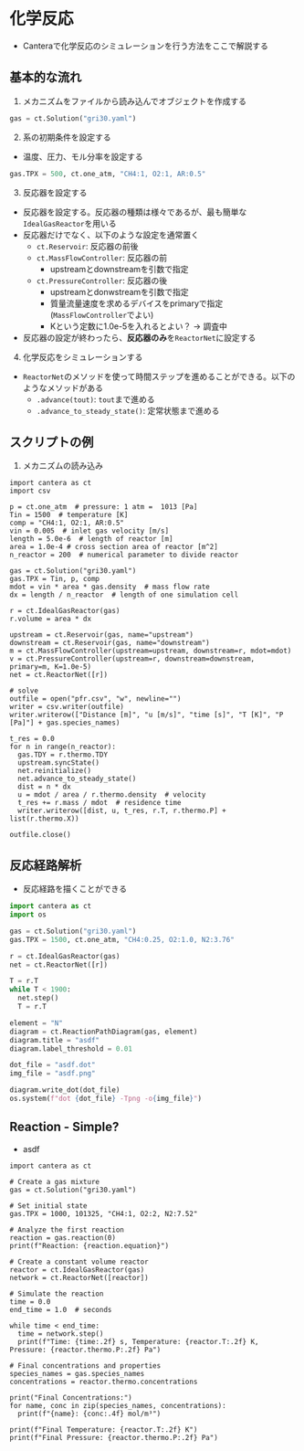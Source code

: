 # 化学反応
* Canteraで化学反応のシミュレーションを行う方法をここで解説する

## 基本的な流れ
1. メカニズムをファイルから読み込んでオブジェクトを作成する
```python
gas = ct.Solution("gri30.yaml")
```

2. 系の初期条件を設定する
* 温度、圧力、モル分率を設定する
```python
gas.TPX = 500, ct.one_atm, "CH4:1, O2:1, AR:0.5"
```

3. 反応器を設定する
* 反応器を設定する。反応器の種類は様々であるが、最も簡単な`IdealGasReactor`を用いる
* 反応器だけでなく、以下のような設定を通常置く
  + `ct.Reservoir`: 反応器の前後
  + `ct.MassFlowController`: 反応器の前
    + upstreamとdownstreamを引数で指定
  + `ct.PressureController`: 反応器の後
    + upstreamとdonwstreamを引数で指定
    + 質量流量速度を求めるデバイスをprimaryで指定(`MassFlowController`でよい)
    + Kという定数に1.0e-5を入れるとよい？ -> 調査中
* 反応器の設定が終わったら、**反応器のみ**を`ReactorNet`に設定する

4. 化学反応をシミュレーションする
* `ReactorNet`のメソッドを使って時間ステップを進めることができる。以下のようなメソッドがある
  + `.advance(tout)`: `tout`まで進める
  + `.advance_to_steady_state()`: 定常状態まで進める

## スクリプトの例
1. メカニズムの読み込み

```python{cmd}
import cantera as ct
import csv

p = ct.one_atm  # pressure: 1 atm =  1013 [Pa]
Tin = 1500  # temperature [K]
comp = "CH4:1, O2:1, AR:0.5"
vin = 0.005  # inlet gas velocity [m/s]
length = 5.0e-6  # length of reactor [m]
area = 1.0e-4 # cross section area of reactor [m^2]
n_reactor = 200  # numerical parameter to divide reactor

gas = ct.Solution("gri30.yaml")
gas.TPX = Tin, p, comp
mdot = vin * area * gas.density  # mass flow rate
dx = length / n_reactor  # length of one simulation cell

r = ct.IdealGasReactor(gas)
r.volume = area * dx

upstream = ct.Reservoir(gas, name="upstream")
downstream = ct.Reservoir(gas, name="downstream")
m = ct.MassFlowController(upstream=upstream, downstream=r, mdot=mdot)
v = ct.PressureController(upstream=r, downstream=downstream, primary=m, K=1.0e-5)
net = ct.ReactorNet([r])

# solve
outfile = open("pfr.csv", "w", newline="")
writer = csv.writer(outfile)
writer.writerow(["Distance [m]", "u [m/s]", "time [s]", "T [K]", "P [Pa]"] + gas.species_names)

t_res = 0.0
for n in range(n_reactor):
  gas.TDY = r.thermo.TDY
  upstream.syncState()
  net.reinitialize()
  net.advance_to_steady_state()
  dist = n * dx
  u = mdot / area / r.thermo.density  # velocity
  t_res += r.mass / mdot  # residence time
  writer.writerow([dist, u, t_res, r.T, r.thermo.P] + list(r.thermo.X))

outfile.close()
```

## 反応経路解析
* 反応経路を描くことができる

```python
import cantera as ct
import os

gas = ct.Solution("gri30.yaml")
gas.TPX = 1500, ct.one_atm, "CH4:0.25, O2:1.0, N2:3.76"

r = ct.IdealGasReactor(gas)
net = ct.ReactorNet([r])

T = r.T
while T < 1900:
  net.step()
  T = r.T

element = "N"
diagram = ct.ReactionPathDiagram(gas, element)
diagram.title = "asdf"
diagram.label_threshold = 0.01

dot_file = "asdf.dot"
img_file = "asdf.png"

diagram.write_dot(dot_file)
os.system(f"dot {dot_file} -Tpng -o{img_file}")
```

## Reaction - Simple?
* asdf

```python{cmd}
import cantera as ct

# Create a gas mixture
gas = ct.Solution("gri30.yaml")

# Set initial state
gas.TPX = 1000, 101325, "CH4:1, O2:2, N2:7.52"

# Analyze the first reaction
reaction = gas.reaction(0)
print(f"Reaction: {reaction.equation}")

# Create a constant volume reactor
reactor = ct.IdealGasReactor(gas)
network = ct.ReactorNet([reactor])

# Simulate the reaction
time = 0.0
end_time = 1.0  # seconds

while time < end_time:
  time = network.step()
  print(f"Time: {time:.2f} s, Temperature: {reactor.T:.2f} K, Pressure: {reactor.thermo.P:.2f} Pa")

# Final concentrations and properties
species_names = gas.species_names
concentrations = reactor.thermo.concentrations

print("Final Concentrations:")
for name, conc in zip(species_names, concentrations):
  print(f"{name}: {conc:.4f} mol/m³")

print(f"Final Temperature: {reactor.T:.2f} K")
print(f"Final Pressure: {reactor.thermo.P:.2f} Pa")
```